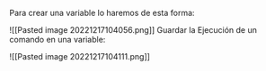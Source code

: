 Para crear una variable lo haremos de esta forma:

![[Pasted image 20221217104056.png]]
Guardar la Ejecución de un comando en una variable:

![[Pasted image 20221217104111.png]]


